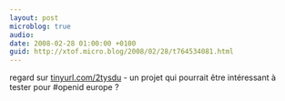 ```yaml
---
layout: post
microblog: true
audio: 
date: 2008-02-28 01:00:00 +0100
guid: http://xtof.micro.blog/2008/02/28/t764534081.html
---
```

regard sur [tinyurl.com/2tysdu](http://tinyurl.com/2tysdu) - un projet qui pourrait être intéressant à tester pour #openid europe ?
